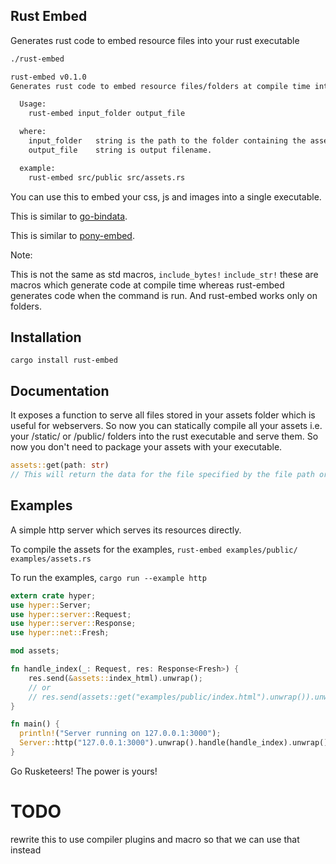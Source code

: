 ## Rust Embed
Generates rust code to embed resource files into your rust executable

```bash
./rust-embed

rust-embed v0.1.0
Generates rust code to embed resource files/folders at compile time into your library or executable

  Usage:
    rust-embed input_folder output_file

  where:
    input_folder   string is the path to the folder containing the assets.
    output_file    string is output filename.

  example:
    rust-embed src/public src/assets.rs
```

You can use this to embed your css, js and images into a single executable.

This is similar to [go-bindata](https://github.com/jteeuwen/go-bindata).

This is similar to [pony-embed](https://github.com/pyros2097/pony-embed).

Note:
 
This is not the same as std macros,
`include_bytes!`
`include_str!`
these are macros which generate code at compile time whereas rust-embed generates code when the command is run. And rust-embed works only on folders.

## Installation

```
cargo install rust-embed
```

## Documentation
It exposes a function to serve all files stored in your assets folder which is useful for webservers. So now you can statically compile all your assets i.e. your /static/ or /public/ folders into the rust executable and serve them. So now you don't need to package your assets with your executable.

```rust
assets::get(path: str)  
// This will return the data for the file specified by the file path or will throw an error if it cannot be found.
```

## Examples
A simple http server which serves its resources directly.

To compile the assets for the examples,
`rust-embed examples/public/ examples/assets.rs`

To run the examples,
`cargo run --example http`

```rust
extern crate hyper;
use hyper::Server;
use hyper::server::Request;
use hyper::server::Response;
use hyper::net::Fresh;

mod assets;

fn handle_index(_: Request, res: Response<Fresh>) {
    res.send(&assets::index_html).unwrap();
    // or
    // res.send(assets::get("examples/public/index.html").unwrap()).unwrap();
}

fn main() {
  println!("Server running on 127.0.0.1:3000");
  Server::http("127.0.0.1:3000").unwrap().handle(handle_index).unwrap();
}
```

Go Rusketeers!
The power is yours!

# TODO
  rewrite this to use compiler plugins and macro so that we can use that instead
